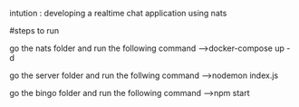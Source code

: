 intution : developing a realtime chat application using nats 

#steps to run 

go the nats folder and run the following command 
-->docker-compose up -d 

go the server folder and run the follwing command 
-->nodemon index.js

go the bingo folder and run the following command 
-->npm start
